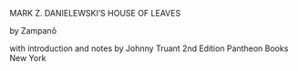 MARK Z. DANIELEWSKI’S
HOUSE OF LEAVES

by
Zampanô

with introduction and notes by
Johnny Truant
2nd Edition
Pantheon Books New York
